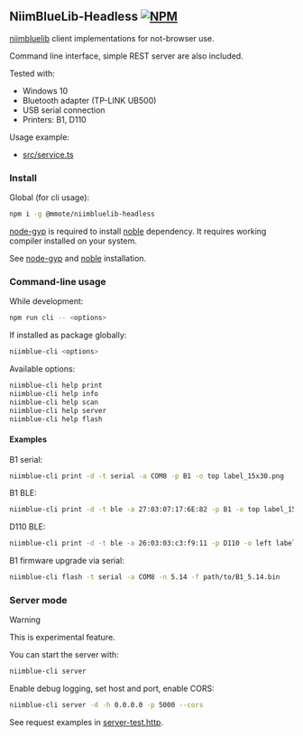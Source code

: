 ## NiimBlueLib-Headless [![NPM](https://img.shields.io/npm/v/@mmote/niimbluelib-headless)](https://npmjs.com/package/@mmote/niimbluelib-headless)

[niimbluelib](https://github.com/MultiMote/niimbluelib) client implementations for not-browser use.

Command line interface, simple REST server are also included.

Tested with:

* Windows 10
* Bluetooth adapter (TP-LINK UB500)
* USB serial connection
* Printers: B1, D110

Usage example:

* [src/service.ts](src/service.ts)

### Install

Global (for cli usage):

```bash
npm i -g @mmote/niimbluelib-headless
```

[node-gyp](https://www.npmjs.com/package/node-gyp) is required to install [noble](https://www.npmjs.com/package/@abandonware/noble) dependency.
It requires working compiler installed on your system.

See [node-gyp](https://github.com/nodejs/node-gyp) and [noble](https://github.com/abandonware/noble) installation.

### Command-line usage

While development:

```bash
npm run cli -- <options>
```

If installed as package globally:

```bash
niimblue-cli <options>
```

Available options:

```bash
niimblue-cli help print
niimblue-cli help info
niimblue-cli help scan
niimblue-cli help server
niimblue-cli help flash
```

#### Examples

B1 serial:

```bash
niimblue-cli print -d -t serial -a COM8 -p B1 -o top label_15x30.png
```

B1 BLE:

```bash
niimblue-cli print -d -t ble -a 27:03:07:17:6E:82 -p B1 -o top label_15x30.png
```

D110 BLE:

```bash
niimblue-cli print -d -t ble -a 26:03:03:c3:f9:11 -p D110 -o left label_15x30.png
```

B1 firmware upgrade via serial:

```bash
niimblue-cli flash -t serial -a COM8 -n 5.14 -f path/to/B1_5.14.bin
```

### Server mode

> [!WARNING]
>
> This is experimental feature.

You can start the server with:

```bash
niimblue-cli server
```

Enable debug logging, set host and port, enable CORS:

```bash
niimblue-cli server -d -h 0.0.0.0 -p 5000 --cors
```

See request examples in [server-test.http](docs/server-test.http).
